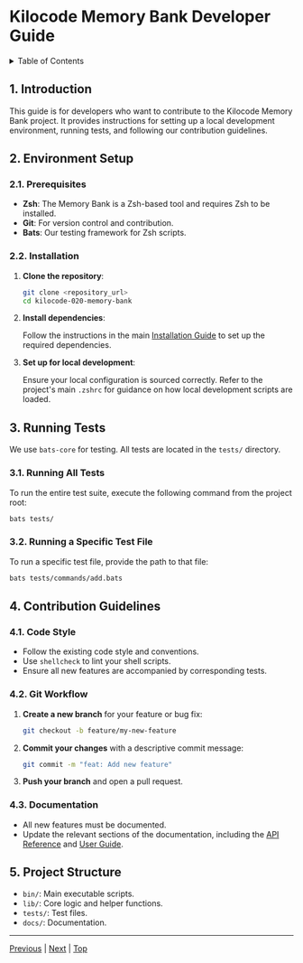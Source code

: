 # Kilocode Memory Bank Developer Guide

<details>
<summary>Table of Contents</summary>

- [1. Introduction](#1-introduction)
- [2. Environment Setup](#2-environment-setup)
  - [2.1. Prerequisites](#21-prerequisites)
  - [2.2. Installation](#22-installation)
- [3. Running Tests](#3-running-tests)
  - [3.1. Running All Tests](#31-running-all-tests)
  - [3.2. Running a Specific Test File](#32-running-a-specific-test-file)
- [4. Contribution Guidelines](#4-contribution-guidelines)
  - [4.1. Code Style](#41-code-style)
  - [4.2. Git Workflow](#42-git-workflow)
  - [4.3. Documentation](#43-documentation)
- [5. Project Structure](#5-project-structure)

</details>

## 1. Introduction

This guide is for developers who want to contribute to the Kilocode Memory Bank project. It provides instructions for setting up a local development environment, running tests, and following our contribution guidelines.

## 2. Environment Setup

### 2.1. Prerequisites

- **Zsh**: The Memory Bank is a Zsh-based tool and requires Zsh to be installed.
- **Git**: For version control and contribution.
- **Bats**: Our testing framework for Zsh scripts.

### 2.2. Installation

1.  **Clone the repository**:

    ```sh
    git clone <repository_url>
    cd kilocode-020-memory-bank
    ```

2.  **Install dependencies**:

    Follow the instructions in the main [Installation Guide](../installation/010-guide.md) to set up the required dependencies.

3.  **Set up for local development**:

    Ensure your local configuration is sourced correctly. Refer to the project's main `.zshrc` for guidance on how local development scripts are loaded.

## 3. Running Tests

We use `bats-core` for testing. All tests are located in the `tests/` directory.

### 3.1. Running All Tests

To run the entire test suite, execute the following command from the project root:

```sh
bats tests/
```

### 3.2. Running a Specific Test File

To run a specific test file, provide the path to that file:

```sh
bats tests/commands/add.bats
```

## 4. Contribution Guidelines

### 4.1. Code Style

-   Follow the existing code style and conventions.
-   Use `shellcheck` to lint your shell scripts.
-   Ensure all new features are accompanied by corresponding tests.

### 4.2. Git Workflow

1.  **Create a new branch** for your feature or bug fix:

    ```sh
    git checkout -b feature/my-new-feature
    ```

2.  **Commit your changes** with a descriptive commit message:

    ```sh
    git commit -m "feat: Add new feature"
    ```

3.  **Push your branch** and open a pull request.

### 4.3. Documentation

-   All new features must be documented.
-   Update the relevant sections of the documentation, including the [API Reference](../api/010-specifications.md) and [User Guide](../user-guide/010-getting-started.md).

## 5. Project Structure

-   `bin/`: Main executable scripts.
-   `lib/`: Core logic and helper functions.
-   `tests/`: Test files.
-   `docs/`: Documentation.

---
[Previous](./000-index.md) | [Next](./000-index.md) | [Top](./000-index.md)
